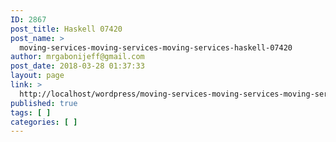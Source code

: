 ```yaml
---
ID: 2867
post_title: Haskell 07420
post_name: >
  moving-services-moving-services-moving-services-haskell-07420
author: mrgabonijeff@gmail.com
post_date: 2018-03-28 01:37:33
layout: page
link: >
  http://localhost/wordpress/moving-services-moving-services-moving-services-haskell-07420/
published: true
tags: [ ]
categories: [ ]
---
```

